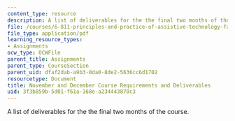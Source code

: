 ```yaml
---
content_type: resource
description: A list of deliverables for the the final two months of the course.
file: /courses/6-811-principles-and-practice-of-assistive-technology-fall-2014/3f3b859b5d01f61a168ea234443870c3_MIT6_811F14_Deliverables.pdf
file_type: application/pdf
learning_resource_types:
- Assignments
ocw_type: OCWFile
parent_title: Assignments
parent_type: CourseSection
parent_uid: dfaf2dab-a9b3-0da0-8de2-5636cc6d1702
resourcetype: Document
title: November and December Course Requirements and Deliverables
uid: 3f3b859b-5d01-f61a-168e-a234443870c3
---
```

A list of deliverables for the the final two months of the course.

